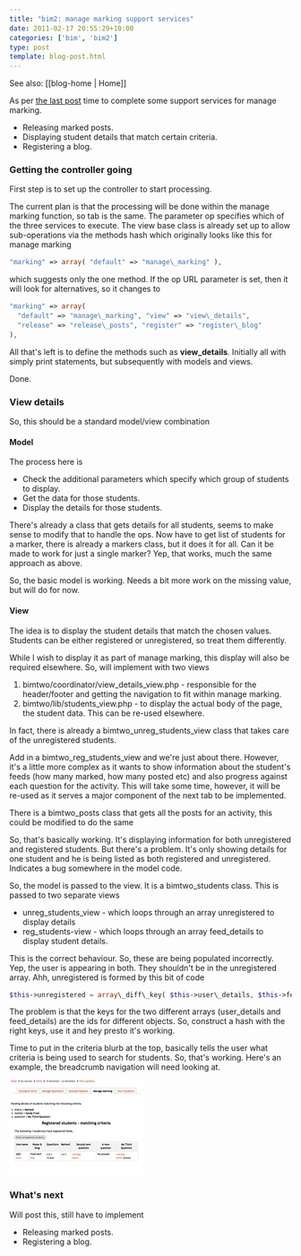 ```yaml
---
title: "bim2: manage marking support services"
date: 2011-02-17 20:55:29+10:00
categories: ['bim', 'bim2']
type: post
template: blog-post.html
---
```


See also: [[blog-home | Home]]

As per [the last post](/blog2/2011/02/16/bim2-coordinators-manage-marking-tab/) time to complete some support services for manage marking.

- Releasing marked posts.
- Displaying student details that match certain criteria.
- Registering a blog.

### Getting the controller going

First step is to set up the controller to start processing.

The current plan is that the processing will be done within the manage marking function, so tab is the same. The parameter op specifies which of the three services to execute. The view base class is already set up to allow sub-operations via the methods hash which originally looks like this for manage marking 
```php
"marking" => array( "default" => "manage\_marking" ),
``` 
which suggests only the one method. If the op URL parameter is set, then it will look for alternatives, so it changes to 
```php
"marking" => array( 
  "default" => "manage\_marking", "view" => "view\_details", 
  "release" => "release\_posts", "register" => "register\_blog" 
),
```

All that's left is to define the methods such as **view\_details**. Initially all with simply print statements, but subsequently with models and views.

Done.

### View details

So, this should be a standard model/view combination

#### Model

The process here is

- Check the additional parameters which specify which group of students to display.
- Get the data for those students.
- Display the details for those students.

There's already a class that gets details for all students, seems to make sense to modify that to handle the ops. Now have to get list of students for a marker, there is already a markers class, but it does it for all. Can it be made to work for just a single marker? Yep, that works, much the same approach as above.

So, the basic model is working. Needs a bit more work on the missing value, but will do for now.

#### View

The idea is to display the student details that match the chosen values. Students can be either registered or unregistered, so treat them differently.

While I wish to display it as part of manage marking, this display will also be required elsewhere. So, will implement with two views

1. bimtwo/coordinator/view\_details\_view.php - responsible for the header/footer and getting the navigation to fit within manage marking.
2. bimtwo/lib/students\_view.php - to display the actual body of the page, the student data. This can be re-used elsewhere.

In fact, there is already a bimtwo\_unreg\_students\_view class that takes care of the unregistered students.

Add in a bimtwo\_reg\_students\_view and we're just about there. However, it's a little more complex as it wants to show information about the student's feeds (how many marked, how many posted etc) and also progress against each question for the activity. This will take some time, however, it will be re-used as it serves a major component of the next tab to be implemented.

There is a bimtwo\_posts class that gets all the posts for an activity, this could be modified to do the same

So, that's basically working. It's displaying information for both unregistered and registered students. But there's a problem. It's only showing details for one student and he is being listed as both registered and unregistered. Indicates a bug somewhere in the model code.

So, the model is passed to the view. It is a bimtwo\_students class. This is passed to two separate views

- unreg\_students\_view - which loops through an array unregistered to display details
- reg\_students-view - which loops through an array feed\_details to display student details.

This is the correct behaviour. So, these are being populated incorrectly. Yep, the user is appearing in both. They shouldn't be in the unregistered array. Ahh, unregistered is formed by this bit of code 
```php 
$this->unregistered = array\_diff\_key( $this->user\_details, $this->feed\_details ); 
```

The problem is that the keys for the two different arrays (user\_details and feed\_details) are the ids for different objects. So, construct a hash with the right keys, use it and hey presto it's working.

Time to put in the criteria blurb at the top, basically tells the user what criteria is being used to search for students. So, that's working. Here's an example, the breadcrumb navigation will need looking at.

[![bim2: View details](images/5452716083_e2129e08cf_m.jpg)](http://www.flickr.com/photos/david_jones/5452716083/)

### What's next

Will post this, still have to implement

- Releasing marked posts.
- Registering a blog.